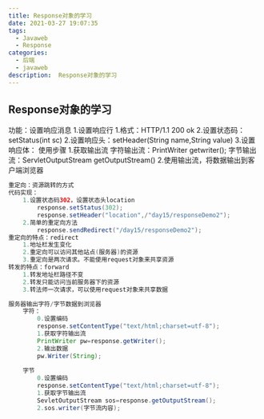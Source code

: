 ```yaml
---
title: Response对象的学习
date: 2021-03-27 19:07:35
tags:
  - Javaweb
  - Response
categories:
  - 后端
  - javaweb
description:  Response对象的学习
---
```


## Response对象的学习

功能：设置响应消息
		1.设置响应行
			1.格式：HTTP/1.1 200 ok
			2.设置状态码：setStatus(int sc)
		2.设置响应头：setHeader(String name,String value)
		3.设置响应体：
			使用步骤
				1.获取输出流
					字符输出流：PrintWriter getwriter();
					字节输出流：ServletOutputStream getOutputStream()
				2.使用输出流，将数据输出到客户端浏览器
			

```java
重定向：资源跳转的方式
代码实现：
	1.设置状态码302，设置状态头location
		response.setStatus(302);
		response.setHeader("location",/"day15/responseDemo2");
	2.简单的重定向方法
		response.sendRedirect("/day15/responseDemo2");
重定向的特点：redirect
	1.地址栏发生变化
	2.重定向可以访问其他站点(服务器)的资源
	3.重定向是两次请求。不能使用request对象来共享资源
转发的特点：forward
	1.转发地址栏路径不变
	2.转发只能访问当前服务器下的资源
	3.转法师一次请求，可以使用request对象来共享数据

服务器输出字符/字节数据到浏览器
	字符：
		0.设置编码
		response.setContentType("text/html;charset=utf-8");
		1.获取字符输出流
		PrintWriter pw=response.getWriter();
		2.输出数据
		pw.Writer(String);
		
	字节
		0.设置编码
		response.setContentType("text/html;charset=utf-8");
		1.获取字节输出流
		SevletOutputStream sos=response.getOutputStream();
		2.sos.writer(字节流内容);
```